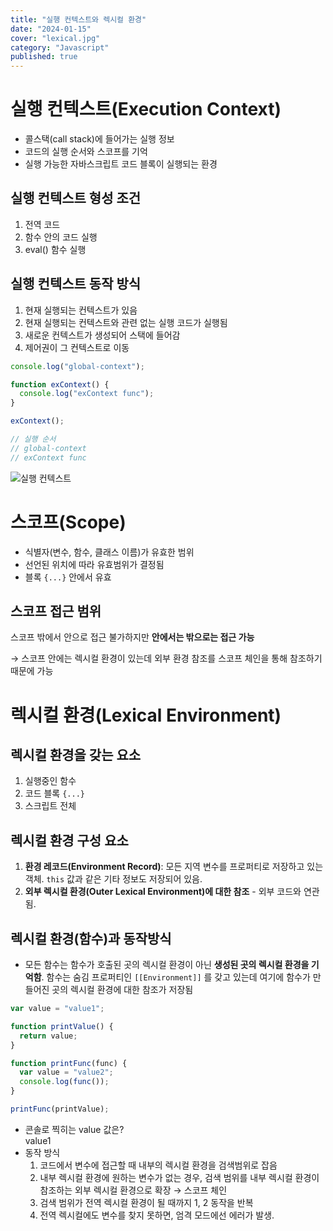 ```yaml
---
title: "실행 컨텍스트와 렉시컬 환경"
date: "2024-01-15"
cover: "lexical.jpg"
category: "Javascript"
published: true
---
```


# 실행 컨텍스트(Execution Context)

- 콜스택(call stack)에 들어가는 실행 정보
- 코드의 실행 순서와 스코프를 기억
- 실행 가능한 자바스크립트 코드 블록이 실행되는 환경

## 실행 컨텍스트 형성 조건

1. 전역 코드
2. 함수 안의 코드 실행
3. eval() 함수 실행

## 실행 컨텍스트 동작 방식

1. 현재 실행되는 컨텍스트가 있음
2. 현재 실행되는 컨텍스트와 관련 없는 실행 코드가 실행됨
3. 새로운 컨텍스트가 생성되어 스택에 들어감
4. 제어권이 그 컨텍스트로 이동

```js
console.log("global-context");

function exContext() {
  console.log("exContext func");
}

exContext();

// 실행 순서
// global-context
// exContext func
```

![실행 컨텍스트](/imgs/blog/posts/execution-context-lexical-env/execution_context.png)

# 스코프(Scope)

- 식별자(변수, 함수, 클래스 이름)가 유효한 범위
- 선언된 위치에 따라 유효범위가 결정됨
- 블록 `{...}` 안에서 유효

## 스코프 접근 범위

스코프 밖에서 안으로 접근 불가하지만 **안에서는 밖으로는 접근 가능**

→ 스코프 안에는 렉시컬 환경이 있는데 외부 환경 참조를 스코프 체인을 통해 참조하기 때문에 가능

# 렉시컬 환경(Lexical Environment)

## 렉시컬 환경을 갖는 요소

1. 실행중인 함수
2. 코드 블록 `{...}`
3. 스크립트 전체

## 렉시컬 환경 구성 요소

1. **환경 레코드(Environment Record)**: 모든 지역 변수를 프로퍼티로 저장하고 있는 객체. `this` 값과 같은 기타 정보도 저장되어 있음.
2. **외부 렉시컬 환경(Outer Lexical Environment)에 대한 참조** - 외부 코드와 연관됨.

## 렉시컬 환경(함수)과 동작방식

- 모든 함수는 함수가 호출된 곳의 렉시컬 환경이 아닌 **생성된 곳의 렉시컬 환경을 기억함**.
  함수는 숨김 프로퍼티인 `[[Environment]]` 를 갖고 있는데 여기에 함수가 만들어진 곳의 렉시컬 환경에 대한 참조가 저장됨

```js
var value = "value1";

function printValue() {
  return value;
}

function printFunc(func) {
  var value = "value2";
  console.log(func());
}

printFunc(printValue);
```

- 콘솔로 찍히는 value 값은?  
  value1
- 동작 방식
  1. 코드에서 변수에 접근할 때 내부의 렉시컬 환경을 검색범위로 잡음
  2. 내부 렉시컬 환경에 원하는 변수가 없는 경우, 검색 범위를 내부 렉시컬 환경이 참조하는 외부 렉시컬 환경으로 확장 → 스코프 체인
  3. 검색 범위가 전역 렉시컬 환경이 될 때까지 1, 2 동작을 반복
  4. 전역 렉시컬에도 변수를 찾지 못하면, 엄격 모드에선 에러가 발생.
